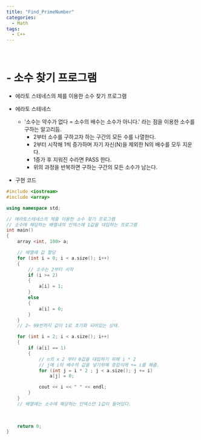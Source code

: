 ```yaml
---
title: "Find_PrimeNumber"
categories:
  - Math
tags:
  - C++
---
```

<br>

<h1>
- 소수 찾기 프로그램
</h1>

- 에라토 스테네스의 체를 이용한 소수 찾기 프로그램

- 에라토 스테네스
  - '소수는 약수가 없다 = 소수의 배수는 소수가 아니다.' 라는 점을 이용한 소수를 구하는 알고리듬.
    - 2부터 소수를 구하고자 하는 구간의 모든 수를 나열한다.
    - 2부터 시작해 1씩 증가하며 자기 자신(N)을 제외한 N의 배수를 모두 지운다.
    - 1증가 후 지워진 수라면 PASS 한다.
    - 위의 과정을 반복하면 구하는 구간의 모든 소수가 남는다.

- 구현 코드
  
```cpp
#include <iostream>
#include <array>

using namespace std;

// 에라토스테네스의 체를 이용한 소수 찾기 프로그램
// 소수에 해당하는 배열내의 인덱스에 1값을 대입하는 프로그램
int main()
{
	array <int, 100> a;

	// 배열에 값 할당
	for (int i = 0; i < a.size(); i++)
	{
		// 소수는 2부터 시작
		if (i >= 2)
		{
			a[i] = 1;
		}
		else
		{
			a[i] = 0;
		}
	}
	// 2~ 99번까지 값이 1로 초기화 되어있는 상태.

	for (int i = 2; i < a.size(); i++)
	{
		if (a[i] == 1)
		{
			// n의 x 2 부터 0값을 대입하기 위해 i * 2
			// j에 i의 배수의 값을 넣기위해 증감식에 += i를 해줌.
			for (int j = i * 2 ; j < a.size(); j += i)
				a[j] = 0;

			cout << i << " " << endl;
		}
	}
	// 배열에는 소수에 해당하는 인덱스만 1값이 들어있다.
	
	

	return 0;
}
  ```